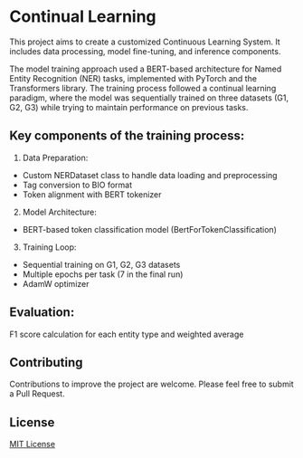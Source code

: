 # Continual Learning 

This project aims to create a customized Continuous Learning System. It includes data processing, model fine-tuning, and inference components.

The model training approach used a BERT-based architecture for Named Entity Recognition
(NER) tasks, implemented with PyTorch and the Transformers library. The training process
followed a continual learning paradigm, where the model was sequentially trained on three
datasets (G1, G2, G3) while trying to maintain performance on previous tasks.

## Key components of the training process:
1. Data Preparation:
  - Custom NERDataset class to handle data loading and preprocessing
  - Tag conversion to BIO format
  - Token alignment with BERT tokenizer
2. Model Architecture:
  - BERT-based token classification model (BertForTokenClassification)
3. Training Loop:
 - Sequential training on G1, G2, G3 datasets
 - Multiple epochs per task (7 in the final run)
 - AdamW optimizer

## Evaluation:
F1 score calculation for each entity type and weighted average



## Contributing

Contributions to improve the project are welcome. Please feel free to submit a Pull Request.

## License

[MIT License](https://opensource.org/licenses/MIT)

